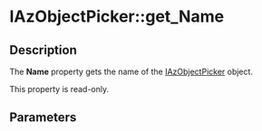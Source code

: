# IAzObjectPicker::get_Name

## Description

The **Name** property gets the name of the [IAzObjectPicker](https://learn.microsoft.com/windows/desktop/api/azroles/nn-azroles-iazobjectpicker) object.

This property is read-only.

## Parameters